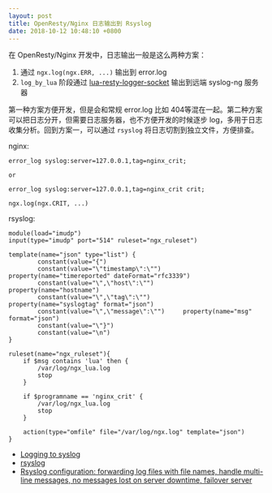 ```yaml
---
layout: post
title: OpenResty/Nginx 日志输出到 Rsyslog
date: 2018-10-12 10:48:10 +0800
---
```


在 OpenResty/Nginx 开发中，日志输出一般是这么两种方案：

1. 通过 `ngx.log(ngx.ERR, ...)` 输出到 error.log
2. `log_by_lua` 阶段通过 [lua-resty-logger-socket][1] 输出到远端 syslog-ng 服务器

第一种方案方便开发，但是会和常规 error.log 比如 404等混在一起。第二种方案可以把日志分开，但需要日志服务器，也不方便开发的时候逐步 log，多用于日志收集分析。回到方案一，可以通过 `rsyslog` 将日志切割到独立文件，方便排查。

nginx:

```
error_log syslog:server=127.0.0.1,tag=nginx_crit;

or

error_log syslog:server=127.0.0.1,tag=nginx_crit crit;

ngx.log(ngx.CRIT, ...)
```

rsyslog:

```
module(load="imudp")
input(type="imudp" port="514" ruleset="ngx_ruleset")

template(name="json" type="list") {
        constant(value="{")
        constant(value="\"timestamp\":\"")      property(name="timereported" dateFormat="rfc3339")
        constant(value="\",\"host\":\"")        property(name="hostname")
        constant(value="\",\"tag\":\"")         property(name="syslogtag" format="json")
        constant(value="\",\"message\":\"")     property(name="msg" format="json")
        constant(value="\"}")
        constant(value="\n")
}

ruleset(name="ngx_ruleset"){
    if $msg contains 'lua' then {
        /var/log/ngx_lua.log
        stop
    }

    if $programname == 'nginx_crit' {
        /var/log/ngx_lua.log
        stop
    }

    action(type="omfile" file="/var/log/ngx.log" template="json")
}
```

* [Logging to syslog](http://nginx.org/en/docs/syslog.html)
* [rsyslog](https://www.rsyslog.com/doc/v7-stable/configuration/filters.html)
* [Rsyslog configuration: forwarding log files with file names, handle multi-line messages, no messages lost on server downtime, failover server][2]


[1]: https://github.com/cloudflare/lua-resty-logger-socket
[2]:https://selivan.github.io/2017/02/07/rsyslog-log-forward-save-filename-handle-multi-line-failover.html
